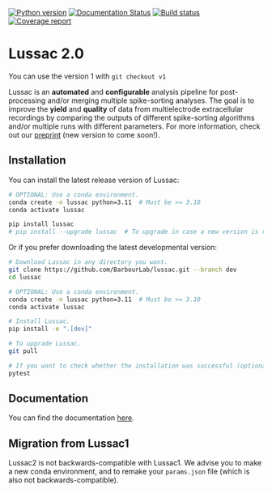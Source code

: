 [![Python version](https://img.shields.io/badge/python-3.10%20%7C%203.11-blue.svg)](https://img.shields.io/badge/python-3.10-blue.svg)
[![Documentation Status](https://readthedocs.org/projects/lussac/badge/?version=latest)](http://lussac.readthedocs.io/)
[![Build status](https://github.com/BarbourLab/lussac/actions/workflows/unit-tests-linux.yml/badge.svg)](https://github.com/BarbourLab/lussac/actions/workflows/unit-tests.yml)
[![Coverage report](https://codecov.io/gh/barbourlab/lussac/graphs/badge.svg)](https://app.codecov.io/github/barbourlab/lussac)

# Lussac 2.0

You can use the version 1 with `git checkout v1`

Lussac is an **automated** and **configurable** analysis pipeline for post-processing and/or merging multiple spike-sorting analyses. The goal is to improve the **yield** and **quality** of data from multielectrode extracellular recordings by comparing the outputs of different spike-sorting algorithms and/or multiple runs with different parameters. For more information, check out our [preprint](https://www.biorxiv.org/content/10.1101/2022.02.08.479192v1) (new version to come soon!).


## Installation

You can install the latest release version of Lussac:

```bash
# OPTIONAL: Use a conda environment.
conda create -n lussac python=3.11  # Must be >= 3.10
conda activate lussac

pip install lussac
# pip install --upgrade lussac  # To upgrade in case a new version is released.
```

Or if you prefer downloading the latest developmental version:

```bash
# Download Lussac in any directory you want.
git clone https://github.com/BarbourLab/lussac.git --branch dev
cd lussac

# OPTIONAL: Use a conda environment.
conda create -n lussac python=3.11  # Must be >= 3.10
conda activate lussac

# Install Lussac.
pip install -e ".[dev]"

# To upgrade Lussac.
git pull

# If you want to check whether the installation was successful (optional)
pytest
```


## Documentation

You can find the documentation [here](https://lussac.readthedocs.io/).


## Migration from Lussac1

Lussac2 is not backwards-compatible with Lussac1.  We advise you to make a new conda environment, and to remake your `params.json` file (which is also not backwards-compatible).
